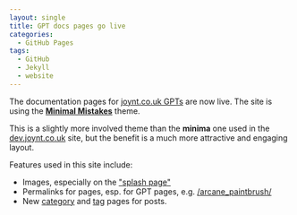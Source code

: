 ```yaml
---
layout: single
title: GPT docs pages go live
categories:
  - GitHub Pages
tags:
  - GitHub
  - Jekyll
  - website
---
```


The documentation pages for [joynt.co.uk GPTs](https://gpt.joynt.co.uk) are now
live. The site is using the [**Minimal Mistakes**](https://mmistakes.github.io/minimal-mistakes/)
theme.

This is a slightly more involved theme than the **minima** one used in the
[dev.joynt.co.uk](https://dev.joynt.co.uk) site, but the benefit is a much more
attractive and engaging layout.

Features used in this site include:

* Images, especially on the ["splash page"](https://gpt.joynt.co.uk/)
* Permalinks for pages, esp. for GPT pages,
e.g. [/arcane_paintbrush/](https://gpt.joynt.co.uk/arcane_paintbrush)
* New [category](./category/) and [tag](./tag/) pages for posts.
